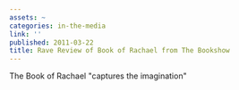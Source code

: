 ```yaml
---
assets: ~
categories: in-the-media
link: ''
published: 2011-03-22
title: Rave Review of Book of Rachael from The Bookshow
---
```

The Book of Rachael "captures the imagination"
